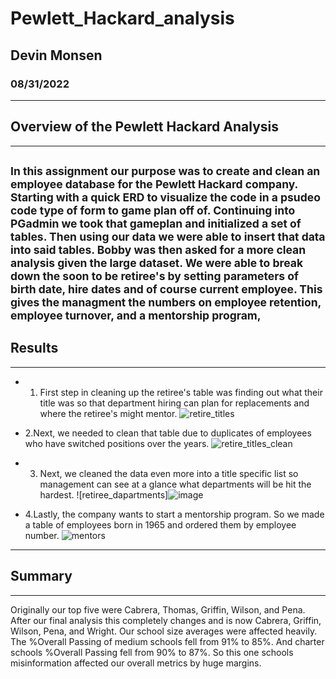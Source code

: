 # Pewlett_Hackard_analysis
## Devin Monsen
### 08/31/2022
---
## Overview of the Pewlett Hackard Analysis ##
---
<sub>In this assignment our purpose was to create and clean an employee database for the Pewlett Hackard company. Starting with a quick ERD to visualize the code in a psudeo code type of form to game plan off of. Continuing into PGadmin we took that gameplan and initialized a set of tables. Then using our data we were able to insert that data into said tables. Bobby was then asked for a more clean analysis given the large dataset. We were able to break down the soon to be retiree's by setting parameters of birth date, hire dates and of course current employee. This gives the managment the numbers on employee retention, employee turnover, and a mentorship program,</sub>
---
## Results ##
---
- 1. First step in cleaning up the retiree's table was finding out what their title was so that department hiring can plan for replacements and where the retiree's might mentor.
![retire_titles](https://user-images.githubusercontent.com/108428454/187801831-f9e8bc2d-5ef1-46bc-8242-13d80978299b.png)

- 2.Next, we needed to clean that table due to duplicates of employees who have switched positions over the years.
![retire_titles_clean](https://user-images.githubusercontent.com/108428454/187802237-152cb556-a552-4144-9358-2518aa30003a.png)

- 3. Next, we cleaned the data even more into a title specific list so management can see at a glance what departments will be hit the hardest.
![retiree_dapartments]![image](https://user-images.githubusercontent.com/108428454/187802423-a7f2c602-d48a-4c67-b91a-9700614e3543.png)

- 4.Lastly, the company wants to start a mentorship program. So we made a table of employees born in 1965 and ordered them by employee number.
![mentors](https://user-images.githubusercontent.com/108428454/187802627-3eb97c64-55d7-4066-ad9c-dc8569323d89.png)

---
## Summary ##
---
Originally our top five were Cabrera, Thomas, Griffin, Wilson, and Pena. After our final analysis this completely changes and is now Cabrera, Griffin, Wilson, Pena, and Wright. Our school size averages were affected heavily. The %Overall Passing of medium schools fell from 91% to 85%. And charter schools %Overall Passing fell from 90% to 87%. So this one schools misinformation affected our overall metrics by huge margins.
